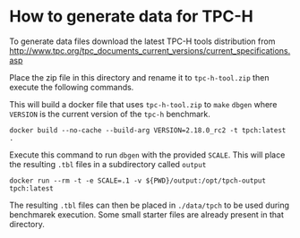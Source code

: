 # How to generate data for TPC-H

To generate data files download the latest TPC-H tools distribution from http://www.tpc.org/tpc_documents_current_versions/current_specifications.asp

Place the zip file in this directory and rename it to `tpc-h-tool.zip` then execute the following commands.

This will build a docker file that uses `tpc-h-tool.zip` to `make` `dbgen` where `VERSION` is the current version of the `tpc-h` benchmark.
```
docker build --no-cache --build-arg VERSION=2.18.0_rc2 -t tpch:latest .
```

Execute this command to run `dbgen` with the provided `SCALE`. This will place the resulting `.tbl` files in a subdirectory called `output`
```
docker run --rm -t -e SCALE=.1 -v ${PWD}/output:/opt/tpch-output tpch:latest
```

The resulting `.tbl` files can then be placed in `./data/tpch` to be used during benchmarek execution.  Some small starter files are already present in that directory.